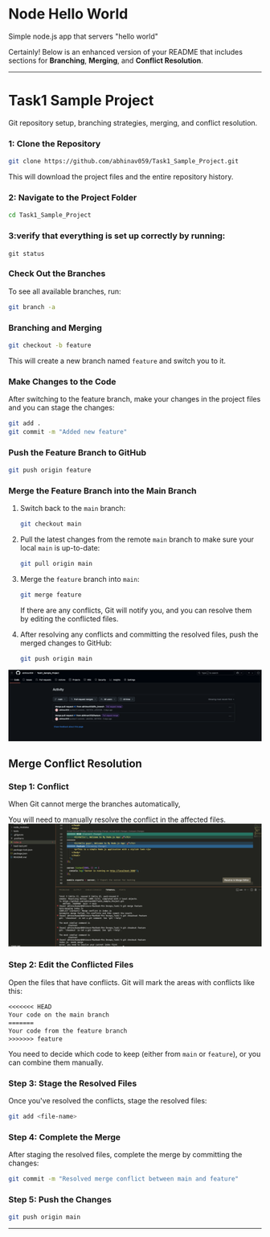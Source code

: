 # Node Hello World

Simple node.js app that servers "hello world"

Certainly! Below is an enhanced version of your README that includes sections for **Branching**, **Merging**, and **Conflict Resolution**.

---


# Task1 Sample Project

Git repository setup, branching strategies, merging, and conflict resolution. 


###  1: Clone the Repository

```bash
git clone https://github.com/abhinav059/Task1_Sample_Project.git
```
This will download the project files and the entire repository history.

###  2: Navigate to the Project Folder

```bash
cd Task1_Sample_Project
```

### 3:verify that everything is set up correctly by running:

```
git status
```


### Check Out the Branches
To see all available branches, run:

```bash
git branch -a
```

### Branching and Merging

```bash
git checkout -b feature
```

This will create a new branch named `feature` and switch you to it.

### Make Changes to the Code

After switching to the feature branch, make your changes in the project files and you can stage the changes:

```bash
git add .
git commit -m "Added new feature"
```

### Push the Feature Branch to GitHub

```bash
git push origin feature
```

###  Merge the Feature Branch into the Main Branch

1. Switch back to the `main` branch:

   ```bash
   git checkout main
   ```

2. Pull the latest changes from the remote `main` branch to make sure your local `main` is up-to-date:

   ```bash
   git pull origin main
   ```

3. Merge the `feature` branch into `main`:

   ```bash
   git merge feature
   ```

   If there are any conflicts, Git will notify you, and you can resolve them by editing the conflicted files.

4. After resolving any conflicts and committing the resolved files, push the merged changes to GitHub:

   ```bash
   git push origin main
   ```
![](https://github.com/abhinav059/Screenshots/blob/main/task1(1).png)




## Merge Conflict Resolution


### Step 1: Conflict

When Git cannot merge the branches automatically, 

You will need to manually resolve the conflict in the affected files.
![](https://github.com/abhinav059/Screenshots/blob/main/Task1(2).png)

### Step 2: Edit the Conflicted Files

Open the files that have conflicts. Git will mark the areas with conflicts like this:

```plaintext
<<<<<<< HEAD
Your code on the main branch
=======
Your code from the feature branch
>>>>>>> feature
```

You need to decide which code to keep (either from `main` or `feature`), or you can combine them manually.

### Step 3: Stage the Resolved Files

Once you've resolved the conflicts, stage the resolved files:

```bash
git add <file-name>
```

### Step 4: Complete the Merge

After staging the resolved files, complete the merge by committing the changes:

```bash
git commit -m "Resolved merge conflict between main and feature"
```

### Step 5: Push the Changes

```bash
git push origin main
```
---
